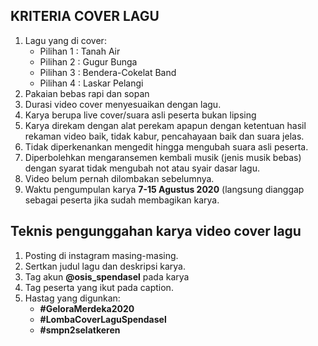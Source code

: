 ## KRITERIA COVER LAGU

1. Lagu yang di cover:
    - Pilihan 1 : Tanah Air 
    - Pilihan 2 : Gugur Bunga
    - Pilihan 3 : Bendera-Cokelat Band
    - Pilihan 4 : Laskar Pelangi 
2. Pakaian bebas rapi dan sopan 
3. Durasi video cover menyesuaikan dengan lagu.
4. Karya berupa live cover/suara asli peserta bukan lipsing
5. Karya direkam dengan alat  perekam apapun dengan ketentuan hasil rekaman video baik, tidak kabur, pencahayaan baik dan suara jelas.
6. Tidak diperkenankan mengedit hingga mengubah suara asli peserta.
7. Diperbolehkan mengaransemen kembali musik (jenis musik bebas) dengan syarat tidak mengubah not atau syair dasar lagu.
8. Video belum pernah dilombakan sebelumnya.
9. Waktu pengumpulan karya **7-15 Agustus 2020** (langsung dianggap sebagai peserta jika sudah membagikan karya.

## Teknis pengunggahan karya video cover lagu
1. Posting di instagram masing-masing.
1. Sertkan judul lagu dan deskripsi karya.
2. Tag akun **@osis_spendasel** pada karya
4. Tag peserta yang ikut pada caption.
5. Hastag yang digunkan:
    - **#GeloraMerdeka2020** 
    - **#LombaCoverLaguSpendasel**
    - **#smpn2selatkeren**
